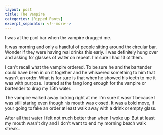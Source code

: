 ```yaml
---
layout: post
title: The Vampire
categories: [Ripped Pants]
excerpt_separator: <!--more-->
---
```


I was at the pool bar when the vampire drugged me.

<!--more-->

It was morning and only a handful of people sitting around the circular bar. Wonder if they were having real 
drinks this early. I was definitely hung over and asking for glasses of water on repeat. I'm sure I had 13 of them.

I can't recall what the vampire ordered. To be sure he and the bartender could have been in on it together and he 
whispered something to him that wasn't an order. What is for sure is that when he showed his teeth to me it was with
 purpose. I stared at the fang long enough for the vampire or bartender to drug my 15th water.

The vampire walked away looking right at me. I'm sure it wasn't because I was still staring even though his mouth was 
closed. It was a bold move, if your going to fake an order at least walk away with a drink or empty glass.

After all that water I felt not much better than when I woke up. But at least my mouth wasn't dry and I don't want to 
end my morning beach walk streak..
